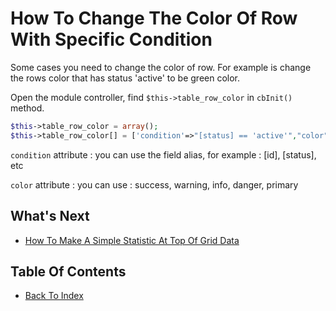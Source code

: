 # How To Change The Color Of Row With Specific Condition

Some cases you need to change the color of row. For example is change the rows color that has status 'active' to be green color.

Open the module controller, find `$this->table_row_color` in `cbInit()` method.

```php
$this->table_row_color = array();
$this->table_row_color[] = ['condition'=>"[status] == 'active'","color"=>"success"];
```
`condition` attribute : you can use the field alias, for example : [id], [status], etc

`color` attribute : you can use : success, warning, info, danger, primary

## What's Next
- [How To Make A Simple Statistic At Top Of Grid Data](./how-make-simple-statistic.md)

## Table Of Contents
- [Back To Index](./index.md)